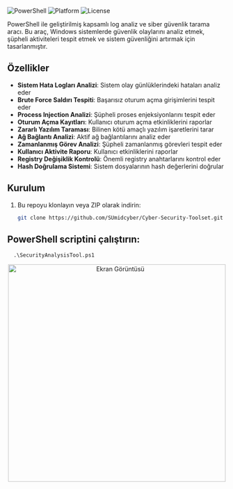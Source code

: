 ![PowerShell](https://img.shields.io/badge/PowerShell-v5.1+-blue.svg)
![Platform](https://img.shields.io/badge/Platform-Windows-lightgrey.svg)
![License](https://img.shields.io/badge/License-MIT-green.svg)

PowerShell ile geliştirilmiş kapsamlı log analiz ve siber güvenlik tarama aracı. Bu araç, Windows sistemlerde güvenlik olaylarını analiz etmek, şüpheli aktiviteleri tespit etmek ve sistem güvenliğini artırmak için tasarlanmıştır.

## Özellikler

- **Sistem Hata Logları Analizi**: Sistem olay günlüklerindeki hataları analiz eder
- **Brute Force Saldırı Tespiti**: Başarısız oturum açma girişimlerini tespit eder
- **Process Injection Analizi**: Şüpheli proses enjeksiyonlarını tespit eder
- **Oturum Açma Kayıtları**: Kullanıcı oturum açma etkinliklerini raporlar
- **Zararlı Yazılım Taraması**: Bilinen kötü amaçlı yazılım işaretlerini tarar
- **Ağ Bağlantı Analizi**: Aktif ağ bağlantılarını analiz eder
- **Zamanlanmış Görev Analizi**: Şüpheli zamanlanmış görevleri tespit eder
- **Kullanıcı Aktivite Raporu**: Kullanıcı etkinliklerini raporlar
- **Registry Değişiklik Kontrolü**: Önemli registry anahtarlarını kontrol eder
- **Hash Doğrulama Sistemi**: Sistem dosyalarının hash değerlerini doğrular

## Kurulum

1. Bu repoyu klonlayın veya ZIP olarak indirin:
   ```bash
   git clone https://github.com/SUmidcyber/Cyber-Security-Toolset.git

## PowerShell scriptini çalıştırın:

      .\SecurityAnalysisTool.ps1

<div align="center">
  <img src="https://github.com/user-attachments/assets/9f158a44-47a3-4357-8fa8-72eb25803575" width="500" alt="Ekran Görüntüsü">
</div>
